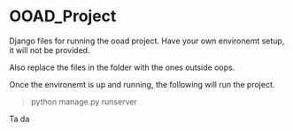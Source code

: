 # OOAD_Project

Django files for running the ooad project.
Have your own environemt setup, it will not be provided.

Also replace the files in the folder with the ones outside oops.

Once the environemt is up and running, the following will run the project.

> python manage.py runserver

Ta da
